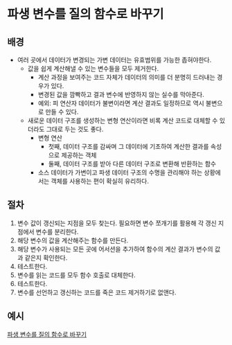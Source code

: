 # 파생 변수를 질의 함수로 바꾸기
## 배경
- 여러 곳에서 데이터가 변경되는 가변 데이터는 유효범위를 가능한 좁혀야한다.
  - 값을 쉽게 계산해낼 수 있는 변수들을 모두 제거한다.
    - 계산 과정을 보여주는 코드 자체가 데이터의 의미를 더 분명히 드러내는 경우가 있다.
    - 변경된 값을 깜빡하고 결과 변수에 반영하지 않는 실수를 막아준다.
    - 예외: 피 연산자 데이터가 불변이라면 계산 결과도 일정하므로 역시 불변으로 만들 수 있다.
  - 새로운 데이터 구조를 생성하는 변형 연산이라면 비록 계산 코드로 대체할 수 있더라도 그대로 두는 것도 좋다.
    - 변형 연산
      - 첫째, 데이터 구조를 감싸며 그 데이터에 기초하여 계산한 결과를 속성으로 제공하는 객체
      - 둘째, 데이터 구조를 받아 다른 데이터 구조로 변환해 반환하는 함수
    - 소스 데이터가 가변이고 파생 데이터 구조의 수명을 관리해야 하는 상황에서는 객체를 사용하는 편이 확실히 유리하다.

## 절차 
1. 변수 값이 갱신되는 지점을 모두 찾는다. 필요하면 변수 쪼개기를 활용해 각 갱신 지점에서 변수를 분리한다.
2. 해당 변수의 값을 계산해주는 함수를 만든다.
3. 해당 변수가 사용되는 모든 곳에 어서션을 추가하여 함수의 계산 결과가 변수의 값과 같은지 확인한다. 
4. 테스트한다.
5. 변수를 읽는 코드를 모두 함수 호출로 대체한다.
6. 테스트한다.
7. 변수를 선언하고 갱신하는 코드를 죽은 코드 제거하기로 없앤다.

## 예시
[파생 변수를 질의 함수로 바꾸기](/example.js)<br>
